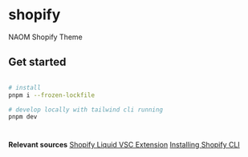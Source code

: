 # shopify
NAOM Shopify Theme

## Get started

```sh

# install
pnpm i --frozen-lockfile

# develop locally with tailwind cli running
pnpm dev
```

#

**Relevant sources**
[Shopify Liquid VSC Extension](https://marketplace.visualstudio.com/items?itemName=Shopify.theme-check-vscode)
[Installing Shopify CLI](https://shopify.dev/docs/themes/tools/cli/install)
